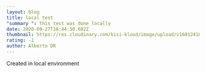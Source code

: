 ```yaml
---
layout: blog
title: local test
"summary ": this test was done locally
date: 2020-09-27T16:44:50.682Z
thumbnail: https://res.cloudinary.com/kisi-kloud/image/upload/v1601241847/samples/animals/kitten-playing.gif
rating: -1
author: Alberto DR
---
```

Created in local environment